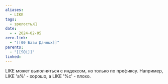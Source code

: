 ```yaml
---
aliases:
  - LIKE
tags:
  - зрелость/🌱
date:
  - - 2024-02-05
zero-link:
  - "[[00 Базы Данных]]"
parents:
  - "[[SQL]]"
linked:
---
```

LIKE может выполняться с индексом, но только по префиксу. Например, LIKE 'a%' - хорошо, а LIKE '%c' - плохо.